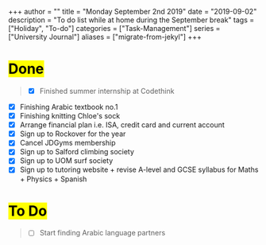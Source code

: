 +++
author = ""
title = "Monday September 2nd 2019"
date = "2019-09-02"
description = "To do list while at home during the September break"
tags = ["Holiday", "To-do"]
categories = ["Task-Management"]
series = ["University Journal"]
aliases = ["migrate-from-jekyl"]
+++

# <mark>Done</mark>

> - [x] Finished summer internship at Codethink 
- [x] Finishing Arabic textbook no.1
- [x] Finishing knitting Chloe's sock
- [x] Arrange financial plan i.e. ISA, credit card and current account
- [x] Sign up to Rockover for the year
- [x] Cancel JDGyms membership
- [x] Sign up to Salford climbing society
- [x] Sign up to UOM surf society
- [x] Sign up to tutoring website + revise A-level and GCSE syllabus for Maths + Physics + Spanish 

# <mark>To Do</mark>

> - [ ] Start finding Arabic language partners
